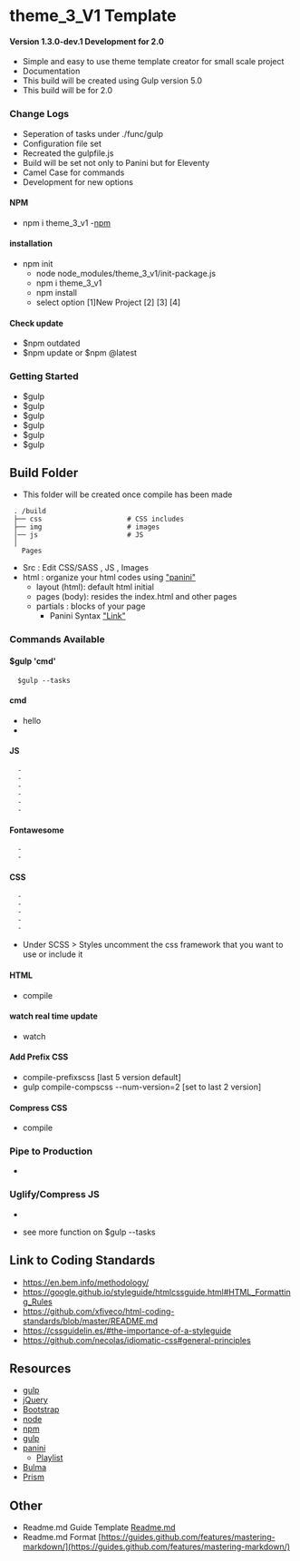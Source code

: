 # theme_3_V1 Template

#### Version 1.3.0-dev.1 Development for 2.0

- Simple and easy to use theme template creator for small scale project
- Documentation 
- This build will be created using Gulp version 5.0
- This build will be for 2.0 

### Change Logs
- Seperation of tasks under ./func/gulp
- Configuration file set
- Recreated the gulpfile.js
- Build will be set not only to Panini but for Eleventy
- Camel Case for commands
- Development for new options


#### NPM
- npm i theme_3_v1 
  -[npm](https://www.npmjs.com/package/theme_3_v1)

#### installation 
- npm init
  - node node_modules/theme_3_v1/init-package.js
  - npm i theme_3_v1
  - npm install
  - select option [1]New Project [2] [3] [4]

#### Check update
  - $npm outdated 
  - $npm update or $npm  <packagename>@latest


### Getting Started

  - $gulp
  - $gulp 
  - $gulp 
  - $gulp 
  - $gulp 
  - $gulp 

## Build Folder
  - This folder will be created once compile has been made

   ```
    . /build
    ├── css                     # CSS includes
    ├── img                     # images
    │── js                      # JS
    │
      Pages       
   ```
- Src : Edit CSS/SASS , JS , Images
- html : organize your html codes using ["panini"](https://www.npmjs.com/package/panini)
  - layout (html): default html initial
  - pages (body): resides the index.html and other pages
  - partials : blocks of your page
    - Panini Syntax ["Link"](https://get.foundation/sites/docs/panini.html)

### Commands Available

#### $gulp 'cmd'
```
  $gulp --tasks
```

#### cmd
- hello
- 
#### JS
```
  - 
  - 
  - 
  - 
  - 
  - 
```
#### Fontawesome
```
  - 
  - 
```
#### CSS
```
  - 
  - 
  - 
  -
  - 
```
- Under SCSS > Styles uncomment the css framework that you want to use or include it

#### HTML
  - compile

#### watch real time update
  - watch

#### Add Prefix CSS
  - compile-prefixscss [last 5 version default]
  - gulp compile-compscss --num-version=2 [set to last 2 version]

#### Compress CSS
  - compile

### Pipe to Production
  - 

### Uglify/Compress JS
  - 
  
- see more function on $gulp --tasks

## Link to Coding Standards

- https://en.bem.info/methodology/
- https://google.github.io/styleguide/htmlcssguide.html#HTML_Formatting_Rules
- https://github.com/xfiveco/html-coding-standards/blob/master/README.md
- https://cssguidelin.es/#the-importance-of-a-styleguide
- https://github.com/necolas/idiomatic-css#general-principles

## Resources
- [gulp](https://riptutorial.com/gulp/topic/1341/getting-started-with-gulp)
- [jQuery](https://jquery.com)
- [Bootstrap](https://getbootstrap.com/)
- [node](https://nodejs.org/en/)
- [npm](https://www.npmjs.com/)
- [gulp](https://gulpjs.com/)
- [panini](https://foundation.zurb.com/sites/docs/panini.html)
  - [Playlist](https://www.youtube.com/playlist?list=PLJVWPVPk_D_3A4OBvLtsrcjL7gs1QEWLW)
- [Bulma](https://bulma.io/)
- [Prism](https://prismjs.com/index.html)
## Other

- Readme.md Guide Template [Readme.md](https://gist.github.com/PurpleBooth/109311bb0361f32d87a2)
- Readme.md Format [https://guides.github.com/features/mastering-markdown/](https://guides.github.com/features/mastering-markdown/)
